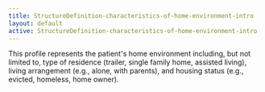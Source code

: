 ```yaml
---
title: StructureDefinition-characteristics-of-home-environment-intro
layout: default
active: StructureDefinition-characteristics-of-home-environment-intro
---
```


This profile represents the patient's home environment including, but not limited to, type of residence (trailer, single family home, assisted living), living arrangement (e.g., alone, with parents), and housing status (e.g., evicted, homeless, home owner).